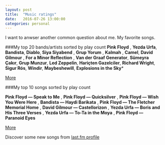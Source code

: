 ```yaml
---
layout: post
title:  "Music ratings"
date:   2016-07-26 13:00:00
categories: personal
---
```


I want to anwser another common question about me. My favorite songs.

###My top 20 bands/artists sorted by play count
**Pink Floyd** ,  **Yezda Urfa**, **Bandista**, **Diablo**, **Siya Siyabend** , **Grup Yorum** , **Kalmah** , **Camel**, **David Gilmour** , **For a Minor Reflection** , **Van der Graaf Generator**, **Sümeyra Çakır**, **Grup Munzur**, **Led Zeppelin**, **Hariçten Gazelciler**, **Richard Wright**, **Sigur Rós**, **Windir**, **Maybeshewill**, **Explosions in the Sky*** 

[More](http://www.last.fm/user/hasantayyar/library/artists?date_preset=ALL_TIME)

###My top 10 songs sorted by play count

**Pink Floyd — Speak to Me** , **Pink Floyd — Quicksilver** , **Pink Floyd — Wish You Were Here** , **Bandista — Haydi Barikata** , **Pink Floyd — The Fletcher Memorial Home** , **David Gilmour — Castellorizon** , **Yezda Urfa — Boris and His Three Verses** , **Yezda Urfa — To-Ta in the Moya** , **Pink Floyd — Paranoid Eyes**  

[More](http://www.last.fm/user/hasantayyar/library/tracks?date_preset=ALL_TIME)



Discover some new songs from [last.fm profile](http://www.last.fm/user/hasantayyar)
